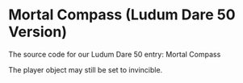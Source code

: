 # Mortal Compass (Ludum Dare 50 Version)
The source code for our Ludum Dare 50 entry: Mortal Compass

The player object may still be set to invincible.
